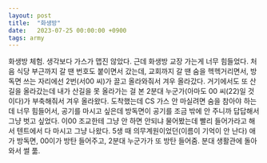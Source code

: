 ```yaml
---
layout: post
title:  "화생방"
date:   2023-07-25 00:00:00 +0900
tags: army
---
```

화생방 체험. 생각보다 가스가 맵진 않았다. 근데 화생방 교장 가는게 너무 힘들었다. 처음 식당 부근까지 갈 땐 번호도 붙이면서 갔는데, 교회까지 갈 땐 숨을 헥헥거리면서, 방독면 쓰는 자리에선 2번(서00 씨)가 끌고 올라와줘서 겨우 올라갔다. 거기에서도 또 산길을 올라갔는데 내가 산길을 못 올라가는 걸 본 2분대 누군가(아마도 00 씨(22)일 것이다)가 부축해줘서 겨우 올라왔다. 도착했는데 CS 가스 안 마실려면 숨을 참아야 하는데 너무 힘들어서, 공기를 마시고 싶은데 방독면이 공기를 조금 밖에 안 주니까 답답해서 그냥 벗고 싶었다. 이00 조교한테 그냥 안 하면 안되냐 물어봤는데 빨리 들어가라고 해서 텐트에서 다 마시고 그냥 나왔다. 5생 때 의무계원이었던(이름이 기억이 안 난다) 애가 방독면, 00이가 방탄 들어주고, 2분대 누군가가 또 방탄 들어줌. 분대 생활관에 돌아와서 썰 풂.